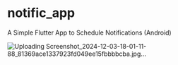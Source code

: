 # notific_app
A Simple Flutter App to Schedule Notifications (Android)


![Uploading Screenshot_2024-12-03-18-01-11-88_81369ace1337923fd049ee15fbbbbcba.jpg…]()
